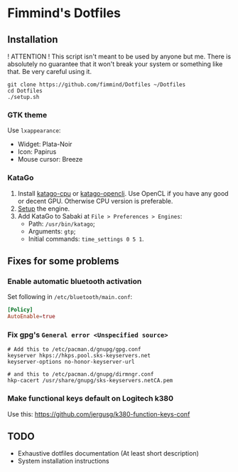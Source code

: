 # Fimmind's Dotfiles

## Installation

! ATTENTION ! This script isn't meant to be used by anyone but me. There is absolutely no guarantee that it won't break your system or something like that. Be very careful using it.

```shell
git clone https://github.com/fimmind/Dotfiles ~/Dotfiles
cd Dotfiles
./setup.sh
```

### GTK theme

Use `lxappearance`:

- Widget: Plata-Noir
- Icon: Papirus
- Mouse cursor: Breeze

### KataGo

1. Install [katago-cpu](https://aur.archlinux.org/packages/katago-cpu/) or [katago-opencli](https://aur.archlinux.org/packages/katago-opencl/). Use OpenCL if you have any good or decent GPU. Otherwise CPU version is preferable.
2. [Setup](https://github.com/lightvector/KataGo#how-to-use) the engine.
3. Add KataGo to Sabaki at `File > Preferences > Engines`:
   - Path: `/usr/bin/katago`;
   - Arguments: `gtp`;
   - Initial commands: `time_settings 0 5 1`.

## Fixes for some problems

### Enable automatic bluetooth activation

Set following in `/etc/bluetooth/main.conf`:

```conf
[Policy]
AutoEnable=true
```

### Fix gpg's `General error <Unspecified source>`

```
# Add this to /etc/pacman.d/gnupg/gpg.conf
keyserver hkps://hkps.pool.sks-keyservers.net
keyserver-options no-honor-keyserver-url

# and this to /etc/pacman.d/gnupg/dirmngr.conf
hkp-cacert /usr/share/gnupg/sks-keyservers.netCA.pem
```

### Make functional keys default on Logitech k380

Use this: https://github.com/jergusg/k380-function-keys-conf

## TODO

- Exhaustive dotfiles documentation (At least short description)
- System installation instructions
